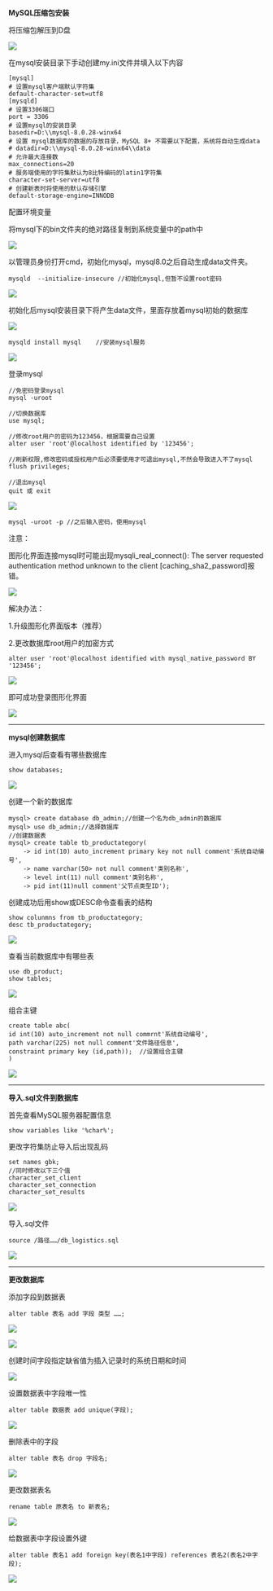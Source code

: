**MySQL压缩包安装**

将压缩包解压到D盘

![](images/Snipaste_2022-03-12_12-04-47.png)

在mysql安装目录下手动创建my.ini文件并填入以下内容

```shell
[mysql]
# 设置mysql客户端默认字符集
default-character-set=utf8
[mysqld]
# 设置3306端口
port = 3306
# 设置mysql的安装目录
basedir=D:\\mysql-8.0.28-winx64
# 设置 mysql数据库的数据的存放目录，MySQL 8+ 不需要以下配置，系统将自动生成data
# datadir=D:\\mysql-8.0.28-winx64\\data
# 允许最大连接数
max_connections=20
# 服务端使用的字符集默认为8比特编码的latin1字符集
character-set-server=utf8
# 创建新表时将使用的默认存储引擎
default-storage-engine=INNODB
```

配置环境变量

将mysql下的bin文件夹的绝对路径复制到系统变量中的path中

![](images/Snipaste_2022-03-12_11-08-00.png)

以管理员身份打开cmd，初始化mysql，mysql8.0之后自动生成data文件夹。

```mysql
mysqld  --initialize-insecure //初始化mysql,但暂不设置root密码
```

![](images/Snipaste_2022-03-12_11-14-55.png)

初始化后mysql安装目录下将产生data文件，里面存放着mysql初始的数据库

![](images/Snipaste_2022-03-12_12-06-28.png)

```mysql
mysqld install mysql	//安装mysql服务
```

![](images/Snipaste_2022-03-12_11-18-35.png)

登录mysql

```mysql
//免密码登录mysql
mysql -uroot

//切换数据库
use mysql;
 
//修改root用户的密码为123456，根据需要自己设置
alter user 'root'@localhost identified by '123456';
 
//刷新权限,修改密码或授权用户后必须要使用才可退出mysql,不然会导致进入不了mysql
flush privileges;
 
//退出mysql
quit 或 exit
```

![](images/Snipaste_2022-03-12_11-46-11.png)

```mysql
mysql -uroot -p	//之后输入密码，使用mysql
```

注意：

图形化界面连接mysql时可能出现mysqli_real_connect(): The server requested authentication method unknown to the client [caching_sha2_password]报错。

![](images/Snipaste_2022-03-12_11-28-02.png)

解决办法：

1.升级图形化界面版本（推荐）

2.更改数据库root用户的加密方式

```mysql
alter user 'root'@localhost identified with mysql_native_password BY '123456';
```

![](images/Snipaste_2022-03-12_11-57-16.png)

即可成功登录图形化界面

![](images/Snipaste_2022-03-12_11-59-17.png)

---

**mysql创建数据库**

进入mysql后查看有哪些数据库

```mysql
show databases;
```

![](images/Snipaste_2022-03-12_14-00-18.png)

创建一个新的数据库

```mysql
mysql> create database db_admin;//创建一个名为db_admin的数据库
mysql> use db_admin;//选择数据库
//创建数据表
mysql> create table tb_productategory( 
	-> id int(10) auto_increment primary key not null comment'系统自动编号',
	-> name varchar(50> not null comment'类别名称',
    -> level int(11) null comment'类别名称',
	-> pid int(11)null comment'父节点类型ID'); 
```

创建成功后用show或DESC命令查看表的结构

```mysql
show colunmns from tb_productategory;
desc tb_productategory;
```

![](images/Snipaste_2022-03-12_00-06-01.png)

查看当前数据库中有哪些表

```mysql
use db_product;
show tables;
```

![](images/Snipaste_2022-03-12_14-04-42.png)

组合主键

```mysql
create table abc(
id int(10) auto_increment not null commrnt'系统自动编号',
path varchar(225) not null comment'文件路径信息',
constraint primary key (id,path));	//设置组合主键
)
```

![](images/Snipaste_2022-03-14_23-28-44.png)

---

**导入.sql文件到数据库**

首先查看MySQL服务器配置信息

```mysql
show variables like '%char%';
```

更改字符集防止导入后出现乱码

```mysql
set names gbk;
//同时修改以下三个值
character_set_client
character_set_connection
character_set_results
```

![](images/Snipaste_2022-03-18_14-31-31.png)

导入.sql文件

```mysql
source /路径……/db_logistics.sql
```

![](images/Snipaste_2022-03-18_14-39-10.png)

---

**更改数据库**

添加字段到数据表

```mysql
alter table 表名 add 字段 类型 ……;
```

![](images/Snipaste_2022-03-18_15-20-29.png)

![](images/Snipaste_2022-03-18_16-26-22.png)

创建时间字段指定缺省值为插入记录时的系统日期和时间

![](images/Snipaste_2022-03-18_16-34-19.png)

设置数据表中字段唯一性

```mysql
alter table 数据表 add unique(字段); 
```

![](images/Snipaste_2022-03-18_15-53-28.png)

删除表中的字段

```mysql
alter table 表名 drop 字段名;
```

![](images/Snipaste_2022-03-18_17-34-50.png)

更改数据表名

```mysql
rename table 原表名 to 新表名;
```

![](images/Snipaste_2022-03-18_17-37-05.png)

给数据表中字段设置外键

```mysql
alter table 表名1 add foreign key(表名1中字段) references 表名2(表名2中字段);
```

![](images/Snipaste_2022-03-18_17-54-23.png)
